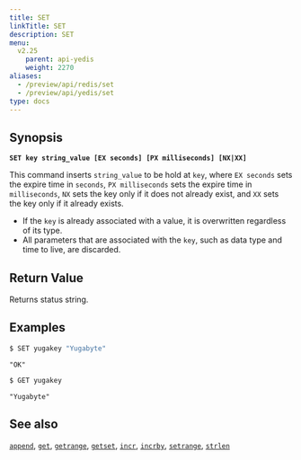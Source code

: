 ```yaml
---
title: SET
linkTitle: SET
description: SET
menu:
  v2.25
    parent: api-yedis
    weight: 2270
aliases:
  - /preview/api/redis/set
  - /preview/api/yedis/set
type: docs
---
```


## Synopsis

**`SET key string_value [EX seconds] [PX milliseconds] [NX|XX]`**

This command inserts `string_value` to be hold at `key`, where `EX seconds` sets the expire time in `seconds`, `PX milliseconds` sets the expire time in `milliseconds`, `NX` sets the key only if it does not already exist, and `XX` sets the key only if it already exists.

- If the `key` is already associated with a value, it is overwritten regardless of its type.
- All parameters that are associated with the `key`, such as data type and time to live, are discarded.

## Return Value

Returns status string.

## Examples

```sh
$ SET yugakey "Yugabyte"
```

```
"OK"
```

```sh
$ GET yugakey
```

```
"Yugabyte"
```

## See also

[`append`](../append/), [`get`](../get/), [`getrange`](../getrange/), [`getset`](../getset/), [`incr`](../incr/), [`incrby`](../incrby/), [`setrange`](../setrange/), [`strlen`](../strlen/)

